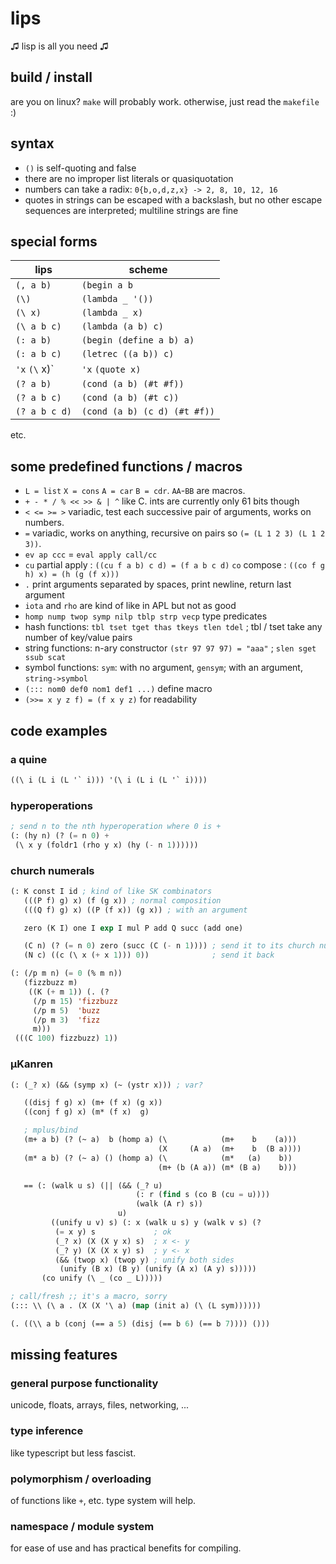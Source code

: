 # lips
♫ lisp is all you need ♫

## build / install
are you on linux? `make` will probably work. otherwise, just
read the `makefile` :)

## syntax
- `()` is self-quoting and false
- there are no improper list literals or quasiquotation
- numbers can take a radix: `0{b,o,d,z,x} -> 2, 8, 10, 12, 16`
- quotes in strings can be escaped with a backslash, but no other
  escape sequences are interpreted; multiline strings are fine

## special forms
|  lips       | scheme           |
|-------------|------------------|
|`(, a b)`    |`(begin a b`      |
|`(\)`        |`(lambda _ '())`  |
|`(\ x)`      |`(lambda _ x)`    |
|`(\ a b c)`  |`(lambda (a b) c)`|
|`(: a b)`    |`(begin (define a b) a)`|
|`(: a b c)`  |`(letrec ((a b)) c)`|
|`'x` `(\` x)`|`'x` `(quote x)`  |
|`(? a b)`    |`(cond (a b) (#t #f))`|
|`(? a b c)`  |`(cond (a b) (#t c))`|
|`(? a b c d)`|`(cond (a b) (c d) (#t #f))`|

etc.

## some predefined functions / macros

- `L = list` `X = cons` `A = car` `B = cdr`.  `AA`-`BB` are macros.
- `+ - * / % << >> & | ^` like C. ints are currently only 61 bits though
- `< <= >= >` variadic, test each successive pair of arguments, works on numbers.
- `=` variadic, works on anything, recursive on pairs so `(= (L 1 2 3) (L 1 2 3))`.
- `ev ap ccc` = `eval apply call/cc`
- `cu` partial apply : `((cu f a b) c d) = (f a b c d)` `co` compose : `((co f g h) x) = (h (g (f x)))`
- `.` print arguments separated by spaces, print newline, return last argument
- `iota` and `rho` are kind of like in APL but not as good
- `homp nump twop symp nilp tblp strp vecp` type predicates
- hash functions: `tbl tset tget thas tkeys tlen tdel` ; tbl / tset take any number of key/value pairs
- string functions: n-ary constructor `(str 97 97 97) = "aaa"` ; `slen sget ssub scat`
- symbol functions: `sym`: with no argument, `gensym`; with an argument, `string->symbol`
- `(::: nom0 def0 nom1 def1 ...)` define macro
- `(>>= x y z f) = (f x y z)` for readability

## code examples

### a quine
```lisp
((\ i (L i (L '` i))) '(\ i (L i (L '` i))))
```

### hyperoperations
```lisp
; send n to the nth hyperoperation where 0 is +
(: (hy n) (? (= n 0) +
 (\ x y (foldr1 (rho y x) (hy (- n 1))))))
```

### church numerals
```lisp
(: K const I id ; kind of like SK combinators
   (((P f) g) x) (f (g x)) ; normal composition
   (((Q f) g) x) ((P (f x)) (g x)) ; with an argument

   zero (K I) one I exp I mul P add Q succ (add one)

   (C n) (? (= n 0) zero (succ (C (- n 1)))) ; send it to its church numeral
   (N c) ((c (\ x (+ x 1))) 0))              ; send it back

(: (/p m n) (= 0 (% m n))
   (fizzbuzz m)
    ((K (+ m 1)) (. (?
     (/p m 15) 'fizzbuzz
     (/p m 5)  'buzz
     (/p m 3)  'fizz
     m)))
 (((C 100) fizzbuzz) 1))
```

### μKanren
```lisp
(: (_? x) (&& (symp x) (~ (ystr x))) ; var?

   ((disj f g) x) (m+ (f x) (g x))
   ((conj f g) x) (m* (f x)  g)

   ; mplus/bind
   (m+ a b) (? (~ a)  b (homp a) (\            (m+    b    (a)))
                                 (X     (A a)  (m+    b  (B a))))
   (m* a b) (? (~ a) () (homp a) (\            (m*   (a)    b))
                                 (m+ (b (A a)) (m* (B a)    b)))

   == (: (walk u s) (|| (&& (_? u)
                            (: r (find s (co B (cu = u))))
                            (walk (A r) s))
                        u)
         ((unify u v) s) (: x (walk u s) y (walk v s) (?
          (= x y) s             ; ok
          (_? x) (X (X y x) s)  ; x <- y
          (_? y) (X (X x y) s)  ; y <- x
          (&& (twop x) (twop y) ; unify both sides
           (unify (B x) (B y) (unify (A x) (A y) s)))))
       (co unify (\ _ (co _ L)))))

; call/fresh ;; it's a macro, sorry
(::: \\ (\ a . (X (X '\ a) (map (init a) (\ (L sym))))))

(. ((\\ a b (conj (== a 5) (disj (== b 6) (== b 7)))) ()))
```

## missing features
### general purpose functionality
unicode, floats, arrays, files, networking, ...

### type inference
like typescript but less fascist.

### polymorphism / overloading
of functions like `+`, etc. type system will help.

### namespace / module system
for ease of use and has practical benefits for compiling.

